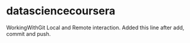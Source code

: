 # datasciencecoursera
WorkingWithGit
Local and Remote interaction.
Added this line after add, commit and push.